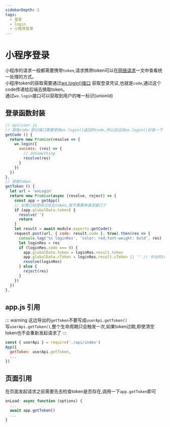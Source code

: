 ```yaml
---
sidebarDepth: 2
tags:
  - 登录
  - login
  - 小程序登录
---
```


# 小程序登录

小程序的请求一般都需要携带`token`,请求携带token可以在[网络请求](request.html#主函数)一文中查看统一处理的方式。  
小程序token的获取需要通过[wx.login()接口](https://developers.weixin.qq.com/miniprogram/dev/api/open-api/login/wx.login.html)
获取登录凭证,也就是`code`,通过这个code传递给后端去换取token。  
通过`wx.login`接口可以获取到用户的唯一标识(unionId)

## 登录函数封装
```js {18,19,20,21,22}
// api/user.js
// 获取code 部分接口需要使用wx.login()返回的code,所以这边将wx.login()封装一下
getCode () {
  return new Promise(resolve => {
    wx.login({
      success: (res) => {
        // doSomething
        resolve(res)
      }
    })
  })
},
// 获取token
getToken () {
  let url = 'wxLogin'
  return new Promise(async (resolve, reject) => {
    const app = getApp()
    // 如果已经登陆过存在token,就不需要再请求接口了
    if (app.globalData.token) {
      resolve('')
      return
    }
    let result = await module.exports.getCode()
    request.post(url, { code: result.code }, true).then(res => {
      console.log('%c loginRes', 'color: red;font-weight: bold', res)
      let loginRes = res
      if (loginRes.code === 0) {
        app.globalData.token = loginRes.result.token
        app.globalData.cToken = loginRes.result.cToken || '' // 中台的token
        resolve(loginRes)
      } else {
        reject(res)
      }
    })
  })
},
```
## app.js 引用
::: warning
这边导出的`getToken`不要写成`userApi.getToken()`  
写`userApi.getToken()`,整个生命周期只会触发一次,如果token过期,即使清空token也不会重新发起请求了
:::
```js
const { userApi } = require('./api/index')
App({
  getToken: userApi.getToken,
  ...
})
```
## 页面引用
在页面发起请求之前需要先去检查token是否存在,调用一下`app.getToken`即可
```js
onLoad: async function (options) {
  ...
  await app.getToken()
  ...
}
```